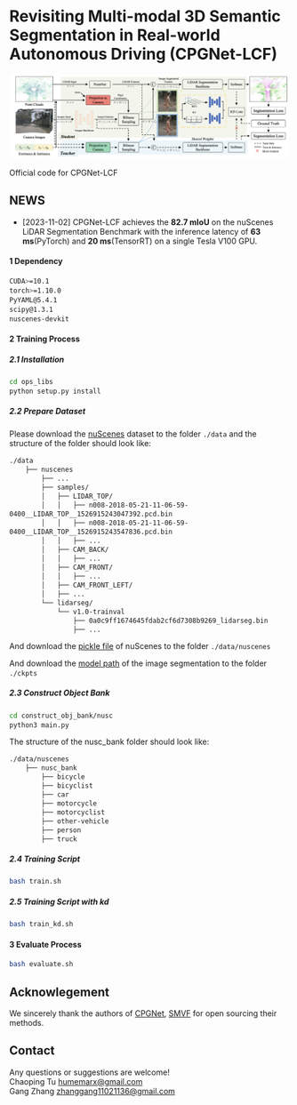 # **Revisiting Multi-modal 3D Semantic Segmentation in Real-world Autonomous Driving (CPGNet-LCF)**
![teaser](./imgs/framework.png)

Official code for CPGNet-LCF

## NEWS
- [2023-11-02] CPGNet-LCF achieves the **82.7 mIoU** on the nuScenes LiDAR Segmentation Benchmark with the inference latency of **63 ms**(PyTorch)  and **20 ms**(TensorRT) on a single Tesla V100 GPU.
<!-- ![teaser](./imgs/weak-calibration.png) -->

#### 1 Dependency

```bash
CUDA>=10.1
torch>=1.10.0
PyYAML@5.4.1
scipy@1.3.1
nuscenes-devkit
```

#### 2 Training Process
##### 2.1 Installation
```bash
cd ops_libs
python setup.py install
```

##### 2.2 Prepare Dataset

Please download the [nuScenes](https://www.nuscenes.org/nuscenes#overview) dataset to the folder `./data` and the structure of the folder should look like:

```
./data
    ├── nuscenes
        ├── ...
        ├── samples/
        │   ├── LIDAR_TOP/
        │   │   ├── n008-2018-05-21-11-06-59-0400__LIDAR_TOP__1526915243047392.pcd.bin
        │   │   ├── n008-2018-05-21-11-06-59-0400__LIDAR_TOP__1526915243547836.pcd.bin
        │   │   ├── ...
        │   ├── CAM_BACK/
        │   │   ├── ...
        │   ├── CAM_FRONT/
        │   │   ├── ...
        │   ├── CAM_FRONT_LEFT/
        │   ├── ...
        └── lidarseg/
            └── v1.0-trainval
                ├── 0a0c9ff1674645fdab2cf6d7308b9269_lidarseg.bin
                ├── ...
```
And download the [pickle file](https://drive.google.com/drive/folders/17yWOaTObDDMRMXMm9yIl75tGJZFrSkhG?usp=sharing) of nuScenes to the folder `./data/nuscenes` 

And download the [model path](https://drive.google.com/file/d/16YEVoOwkXxu9vF8E0rr_mMman8asGxiy/view?usp=sharing) of the image segmentation to the folder `./ckpts` 

##### 2.3 Construct Object Bank
```bash
cd construct_obj_bank/nusc
python3 main.py
```
The structure of the nusc_bank folder should look like:

```
./data/nuscenes
    ├── nusc_bank
        ├── bicycle
        ├── bicyclist
        ├── car
        ├── motorcycle
        ├── motorcyclist
        ├── other-vehicle
        ├── person
        ├── truck
```

##### 2.4 Training Script

```bash
bash train.sh
```

##### 2.5 Training Script with kd

```bash
bash train_kd.sh
```

#### 3 Evaluate Process

```bash
bash evaluate.sh
```

## Acknowlegement
We sincerely thank the authors of [CPGNet](https://github.com/GangZhang842/CPGNet), [SMVF](https://github.com/GangZhang842/SMVF) for open sourcing their methods.

## Contact
Any questions or suggestions are welcome!      
Chaoping Tu <humemarx@gmail.com>     
Gang Zhang <zhanggang11021136@gmail.com>       

